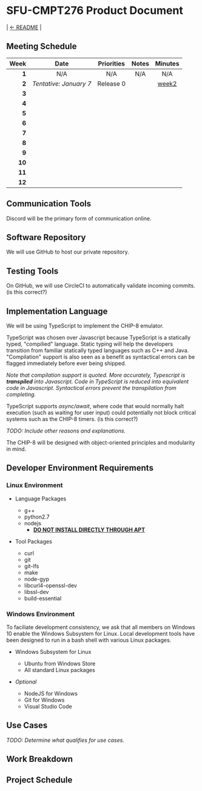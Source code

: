# SFU-CMPT276 Product Document

| [<- README](../../README.md) |

## Meeting Schedule

|Week|Date|Priorities|Notes|Minutes|
|---:|:---:|:---:|:---:|:---:|
|**1**|N/A|N/A|N/A|N/A|
|**2**|*Tentative: January 7*|Release 0| |[week2](meeting-minutes/week2.md)|
|**3**| | | | |
|**4**| | | | |
|**5**| | | | |
|**6**| | | | |
|**7**| | | | |
|**8**| | | | |
|**9**| | | | |
|**10**| | | | |
|**11**| | | | |
|**12**| | | | |

## Communication Tools

Discord will be the primary form of communication online.

## Software Repository

We will use GitHub to host our private repository.

## Testing Tools

On GitHub, we will use CircleCI to automatically validate incoming commits.
(is this correct?)

## Implementation Language

We will be using TypeScript to implement the CHIP-8 emulator.  

TypeScript was chosen over Javascript because TypeScript is a statically typed, "compilied" language. Static typing will help the developers transition from familiar statically typed languages such as C++ and Java. "Compilation" support is also seen as a benefit as syntactical errors can be flagged immediately before ever being shipped.  

*Note that compilation support is quoted. More accurately, Typescript is **transpiled** into Javascript. Code in TypeScript is reduced into equivalent code in Javascript. Syntactical errors prevent the transpilation from completing.*

TypeScript supports *async/await*, where code that would normally halt execution (such as waiting for user input) could potentially not block critical systems such as the CHIP-8 timers. (is this correct?)

*TODO: Include other reasons and explanations.*

The CHIP-8 will be designed with object-oriented principles and modularity in mind.

## Developer Environment Requirements

### Linux Environment

- Language Packages
  - g++
  - python2.7
  - nodejs
    - [**DO NOT INSTALL DIRECTLY THROUGH APT**](https://github.com/nodesource/distributions/blob/master/README.md#deb)
  
- Tool Packages
  - curl
  - git
  - git-lfs
  - make
  - node-gyp
  - libcurl4-openssl-dev
  - libssl-dev
  - build-essential

### Windows Environment

To faciliate development consistency, we ask that all members on Windows 10 enable the Windows Subsystem for Linux.
Local development tools have been designed to run in a bash shell with various Linux packages.

- Windows Subsystem for Linux
  - Ubuntu from Windows Store
  - All standard Linux packages

- *Optional*
  - NodeJS for Windows
  - Git for Windows
  - Visual Studio Code

## Use Cases

*TODO: Determine what qualifies for use cases.*

## Work Breakdown

## Project Schedule 